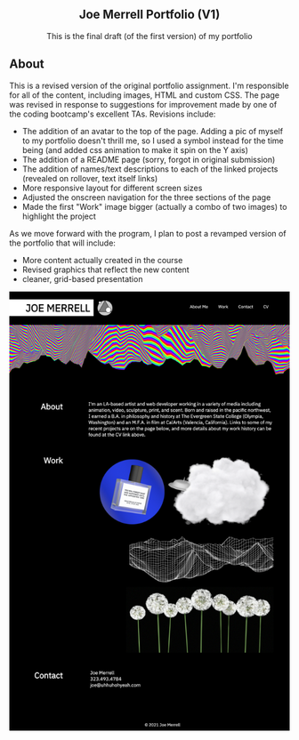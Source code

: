 
<p align="center">

  <h2 align="center">Joe Merrell Portfolio (V1)</h2>

  <p align="center">
    This is the final draft (of the first version) of my portfolio
    
  </p>
</p>




## About

<p> This is a revised version of the original portfolio assignment. I'm responsible for all of the content, including images, HTML and custom CSS. The page was revised in response to suggestions for improvement made by one of the coding bootcamp's excellent TAs. Revisions include:
</p>


  - The addition of an avatar to the top of the page. Adding a pic of myself to my portfolio doesn't thrill me, so I used a symbol instead for the time being (and added css animation to make it spin on the Y axis)
  - The addition of a README page (sorry, forgot in original submission)
  - The addition of names/text descriptions to each of the linked projects (revealed on rollover, text itself links)
  - More responsive layout for different screen sizes
  - Adjusted the onscreen navigation for the three sections of the page
  - Made the first "Work" image bigger (actually a combo of two images) to highlight the project


<p> As we move forward with the program, I plan to post a revamped version of the portfolio that will include:
</p>

- More content actually created in the course
- Revised graphics that reflect the new content
- cleaner, grid-based presentation

<img src="./assets/images/screenshot1.png">